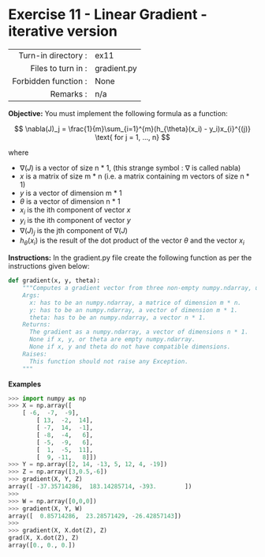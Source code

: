 # Exercise 11 - Linear Gradient - iterative version

|                         |                    |
| -----------------------:| ------------------ |
|   Turn-in directory :    |  ex11              |
|   Files to turn in :    |  gradient.py       |
|   Forbidden function :  |  None              |
|   Remarks :             |  n/a               |

**Objective:**
You must implement the following formula as a function:  

$$
\nabla(J)_j = \frac{1}{m}\sum_{i=1}^{m}(h_{\theta}(x_i) - y_i)x_{i}^{(j)} \text{ for j = 1, ..., n}
$$

where  
- $\nabla(J)$ is a vector of size n * 1, (this strange symbol : $\nabla$ is called nabla)
- $x$ is a matrix of size m * n (i.e. a matrix containing m vectors of size n * 1)
- $y$ is a vector of dimension m * 1
- $\theta$ is a vector of dimension n * 1
- $x_i$ is the ith component of vector $x$
- $y_i$ is the ith component of vector $y$
- $\nabla(J)_j$ is the jth component of $\nabla(J)$
- $h_{\theta}(x_i)$ is the result of the dot product of the vector $\theta$ and the vector $x_i$

**Instructions:**
In the gradient.py file create the following function as per the instructions given below:
```python
def gradient(x, y, theta):
    """Computes a gradient vector from three non-empty numpy.ndarray, using a for-loop. The two arrays must have the compatible dimensions.
    Args:
      x: has to be an numpy.ndarray, a matrice of dimension m * n.
      y: has to be an numpy.ndarray, a vector of dimension m * 1.
      theta: has to be an numpy.ndarray, a vector n * 1.
    Returns:
      The gradient as a numpy.ndarray, a vector of dimensions n * 1.
      None if x, y, or theta are empty numpy.ndarray.
      None if x, y and theta do not have compatible dimensions.
    Raises:
      This function should not raise any Exception.
    """
```

**Examples** 
```python
>>> import numpy as np
>>> X = np.array([
	[ -6,  -7,  -9],
        [ 13,  -2,  14],
        [ -7,  14,  -1],
        [ -8,  -4,   6],
        [ -5,  -9,   6],
        [  1,  -5,  11],
        [  9, -11,   8]])
>>> Y = np.array([2, 14, -13, 5, 12, 4, -19])
>>> Z = np.array([3,0.5,-6])
>>> gradient(X, Y, Z)
array([ -37.35714286,  183.14285714, -393.        ])
>>>
>>> W = np.array([0,0,0])
>>> gradient(X, Y, W)
array([  0.85714286,  23.28571429, -26.42857143])
>>>
>>> gradient(X, X.dot(Z), Z)
grad(X, X.dot(Z), Z)
array([0., 0., 0.])
```